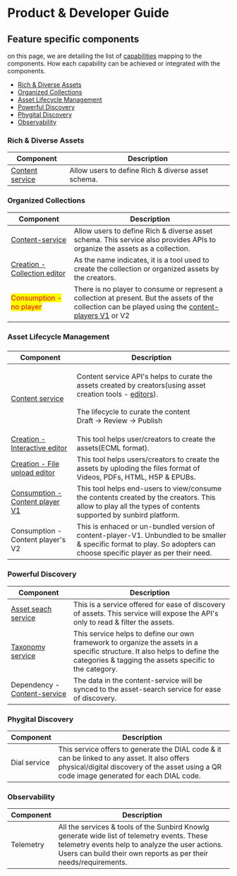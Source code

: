 # Product & Developer Guide

## Feature specific components

on this page, we are detailing the list of [capabilities](../capabilities/) mapping to the components. How each capability can be achieved or integrated with the components.

* [Rich & Diverse Assets](./#rich-and-diverse-assets)
* [Organized Collections](./#organized-collections)
* [Asset Lifecycle Management](./#asset-lifecycle-management)
* [Powerful Discovery](./#powerful-discovery)
* [Phygital Discovery](./#phygital-discovery)
* [Observability](./#observability)

### Rich & Diverse Assets

| Component                           | Description                                        |
| ----------------------------------- | -------------------------------------------------- |
| [Content service](content-service/) | Allow users to define Rich & diverse asset schema. |

### Organized Collections

| Component                                                     | Description                                                                                                                                                               |
| ------------------------------------------------------------- | ------------------------------------------------------------------------------------------------------------------------------------------------------------------------- |
| [Content-service](content-service/)                           | Allow users to define Rich & diverse asset schema. This service also provides APIs to organize the assets as a collection.                                                |
| [Creation - Collection editor](editors/collection-editor-v2/) | As the name indicates, it is a tool used to create the collection or organized assets by the creators.                                                                    |
| <mark style="color:red;">Consumption - no player</mark>       | There is no player to consume or represent a collection at present. But the assets of the collection can be played using the [content-players V1](broken-reference) or V2 |

### Asset Lifecycle Management

###

| Component                                                | Description                                                                                                                                                                                                        |
| -------------------------------------------------------- | ------------------------------------------------------------------------------------------------------------------------------------------------------------------------------------------------------------------ |
| [Content service](content-service/)                      | <p>Content service API's helps to curate the assets created by creators(using asset creation tools - <a href="editors/">editors</a>).<br><br>The lifecycle to curate the content<br>Draft -> Review -> Publish</p> |
| [Creation - Interactive editor](editors/editor.md)       | This tool helps user/creators to create the assets(ECML format).                                                                                                                                                   |
| [Creation - File upload editor](editors/generic-editor/) | This tool helps users/creators to create the assets by uploding the files format of Videos, PDFs, HTML, H5P & EPUBs.                                                                                               |
| [Consumption - Content player V1](broken-reference)      | This tool helps end-users to view/consume the contents created by the creators. This allow to play all the types of contents supported by sunbird platform.                                                        |
| Consumption - Content player's V2                        | This is enhaced or un-bundled version of content-player-V1. Unbundled to be smaller & specific format to play. So adopters can choose specific player as per their need.                                           |

### Powerful Discovery

| Component                                        | Description                                                                                                                                                                          |
| ------------------------------------------------ | ------------------------------------------------------------------------------------------------------------------------------------------------------------------------------------ |
| [Asset seach service](assets-search-service/)    | This is a service offered for ease of discovery of assets. This service will expose the API's only to read & filter the assets.                                                      |
| [Taxonomy service](taxonomy-and-tagging/)        | This service helps to define our own framework to organize the assets in a specific structure. It also helps to define the categories & tagging the assets specific to the category. |
| Dependency - [Content-service](content-service/) | The data in the content-service will be synced to the asset-search service for ease of discovery.                                                                                    |

### Phygital Discovery

| Component    | Description                                                                                                                                                                               |
| ------------ | ----------------------------------------------------------------------------------------------------------------------------------------------------------------------------------------- |
| Dial service | This service offers to generate the DIAL code & it can be linked to any asset. It also offers physical/digital discovery of the asset using a QR code image generated for each DIAL code. |

### Observability

| Component | Description                                                                                                                                                                                                        |
| --------- | ------------------------------------------------------------------------------------------------------------------------------------------------------------------------------------------------------------------ |
| Telemetry | All the services & tools of the Sunbird Knowlg generate wide list of telemetry events. These telemetry events help to analyze the user actions. Users can build their own reports as per their needs/requirements. |
